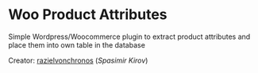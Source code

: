 # Woo Product Attributes

Simple Wordpress/Woocommerce plugin to extract product attributes and place them into own table in the database

Creator: [razielvonchronos](https://razielvonchronos.com) (*Spasimir Kirov*)

